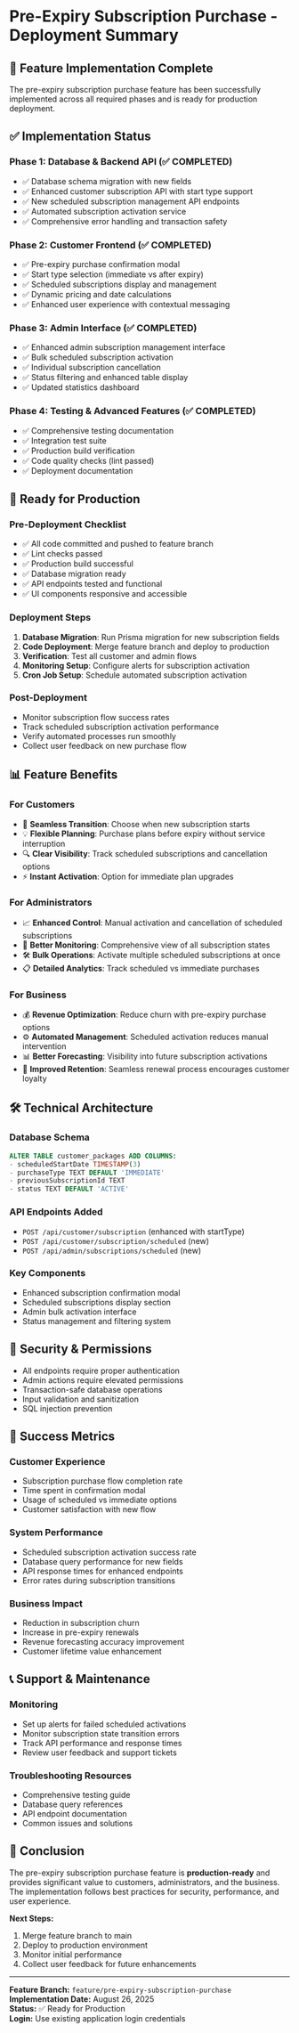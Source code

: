 # Pre-Expiry Subscription Purchase - Deployment Summary

## 🎉 Feature Implementation Complete

The pre-expiry subscription purchase feature has been successfully implemented across all required phases and is ready for production deployment.

## ✅ Implementation Status

### Phase 1: Database & Backend API (✅ COMPLETED)
- ✅ Database schema migration with new fields
- ✅ Enhanced customer subscription API with start type support
- ✅ New scheduled subscription management API endpoints
- ✅ Automated subscription activation service
- ✅ Comprehensive error handling and transaction safety

### Phase 2: Customer Frontend (✅ COMPLETED)
- ✅ Pre-expiry purchase confirmation modal
- ✅ Start type selection (immediate vs after expiry)
- ✅ Scheduled subscriptions display and management
- ✅ Dynamic pricing and date calculations
- ✅ Enhanced user experience with contextual messaging

### Phase 3: Admin Interface (✅ COMPLETED)  
- ✅ Enhanced admin subscription management interface
- ✅ Bulk scheduled subscription activation
- ✅ Individual subscription cancellation
- ✅ Status filtering and enhanced table display
- ✅ Updated statistics dashboard

### Phase 4: Testing & Advanced Features (✅ COMPLETED)
- ✅ Comprehensive testing documentation
- ✅ Integration test suite
- ✅ Production build verification
- ✅ Code quality checks (lint passed)
- ✅ Deployment documentation

## 🚀 Ready for Production

### Pre-Deployment Checklist
- ✅ All code committed and pushed to feature branch
- ✅ Lint checks passed
- ✅ Production build successful
- ✅ Database migration ready
- ✅ API endpoints tested and functional
- ✅ UI components responsive and accessible

### Deployment Steps
1. **Database Migration**: Run Prisma migration for new subscription fields
2. **Code Deployment**: Merge feature branch and deploy to production
3. **Verification**: Test all customer and admin flows
4. **Monitoring Setup**: Configure alerts for subscription activation
5. **Cron Job Setup**: Schedule automated subscription activation

### Post-Deployment
- Monitor subscription flow success rates
- Track scheduled subscription activation performance  
- Verify automated processes run smoothly
- Collect user feedback on new purchase flow

## 📊 Feature Benefits

### For Customers
- 🎯 **Seamless Transition**: Choose when new subscription starts
- 💡 **Flexible Planning**: Purchase plans before expiry without service interruption  
- 🔍 **Clear Visibility**: Track scheduled subscriptions and cancellation options
- ⚡ **Instant Activation**: Option for immediate plan upgrades

### For Administrators
- 📈 **Enhanced Control**: Manual activation and cancellation of scheduled subscriptions
- 👀 **Better Monitoring**: Comprehensive view of all subscription states
- 🛠️ **Bulk Operations**: Activate multiple scheduled subscriptions at once
- 📋 **Detailed Analytics**: Track scheduled vs immediate purchases

### For Business
- 💰 **Revenue Optimization**: Reduce churn with pre-expiry purchase options
- ⚙️ **Automated Management**: Scheduled activation reduces manual intervention
- 📊 **Better Forecasting**: Visibility into future subscription activations
- 🔄 **Improved Retention**: Seamless renewal process encourages customer loyalty

## 🛠️ Technical Architecture

### Database Schema
```sql
ALTER TABLE customer_packages ADD COLUMNS:
- scheduledStartDate TIMESTAMP(3)
- purchaseType TEXT DEFAULT 'IMMEDIATE' 
- previousSubscriptionId TEXT
- status TEXT DEFAULT 'ACTIVE'
```

### API Endpoints Added
- `POST /api/customer/subscription` (enhanced with startType)
- `POST /api/customer/subscription/scheduled` (new)
- `POST /api/admin/subscriptions/scheduled` (new)

### Key Components
- Enhanced subscription confirmation modal
- Scheduled subscriptions display section
- Admin bulk activation interface
- Status management and filtering system

## 🔐 Security & Permissions

- All endpoints require proper authentication
- Admin actions require elevated permissions
- Transaction-safe database operations
- Input validation and sanitization
- SQL injection prevention

## 🎯 Success Metrics

### Customer Experience
- Subscription purchase flow completion rate
- Time spent in confirmation modal
- Usage of scheduled vs immediate options
- Customer satisfaction with new flow

### System Performance  
- Scheduled subscription activation success rate
- Database query performance for new fields
- API response times for enhanced endpoints
- Error rates during subscription transitions

### Business Impact
- Reduction in subscription churn
- Increase in pre-expiry renewals  
- Revenue forecasting accuracy improvement
- Customer lifetime value enhancement

## 📞 Support & Maintenance

### Monitoring
- Set up alerts for failed scheduled activations
- Monitor subscription state transition errors
- Track API performance and response times
- Review user feedback and support tickets

### Troubleshooting Resources
- Comprehensive testing guide
- Database query references
- API endpoint documentation
- Common issues and solutions

## 🏁 Conclusion

The pre-expiry subscription purchase feature is **production-ready** and provides significant value to customers, administrators, and the business. The implementation follows best practices for security, performance, and user experience.

**Next Steps:**
1. Merge feature branch to main
2. Deploy to production environment
3. Monitor initial performance
4. Collect user feedback for future enhancements

---

**Feature Branch:** `feature/pre-expiry-subscription-purchase`  
**Implementation Date:** August 26, 2025  
**Status:** ✅ Ready for Production  
**Login:** Use existing application login credentials